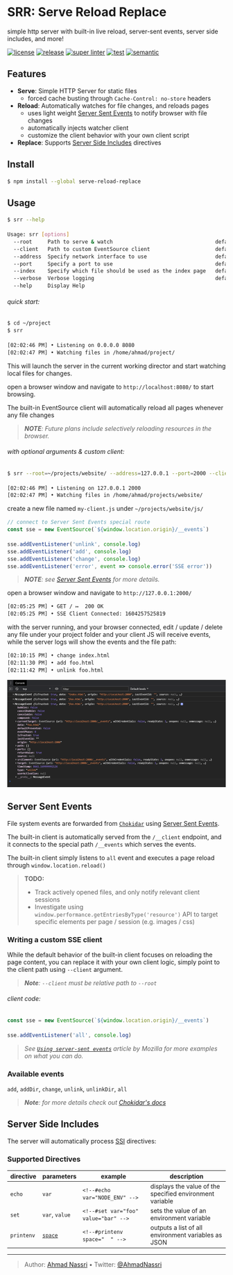 # SRR: Serve Reload Replace

simple http server with built-in live reload, server-sent events, server side includes, and more\!

[![license][license-img]][license-url]
[![release][release-img]][release-url]
[![super linter][super-linter-img]][super-linter-url]
[![test][test-img]][test-url]
[![semantic][semantic-img]][semantic-url]

## Features

  - **Serve**: Simple HTTP Server for static files
      - forced cache busting through `Cache-Control: no-store` headers
  - **Reload**: Automatically watches for file changes, and reloads pages
      - uses light weight [Server Sent Events](https://developer.mozilla.org/en-US/docs/Web/API/Server-sent_events) to notify browser with file changes
      - automatically injects watcher client
      - customize the client behavior with your own client script
  - **Replace**: Supports [Server Side Includes](https://en.wikipedia.org/wiki/Server_Side_Includes) directives

## Install

``` bash
$ npm install --global serve-reload-replace
```

## Usage

``` bash
$ srr --help

Usage: srr [options]
  --root     Path to serve & watch                                 default: $PWD
  --client   Path to custom EventSource client                     default: built-in
  --address  Specify network interface to use                      default: 0.0.0.0
  --port     Specify a port to use                                 default: 8080
  --index    Specify which file should be used as the index page   default: index.html
  --verbose  Verbose logging                                       default: false
  --help     Display Help
```

###### quick start:

``` bash
$ cd ~/project
$ srr

[02:02:46 PM] • Listening on 0.0.0.0 8080
[02:02:47 PM] • Watching files in /home/ahmad/project/
```

This will launch the server in the current working director and start watching local files for changes.

open a browser window and navigate to `http://localhost:8080/` to start browsing.

The built-in EventSource client will automatically reload all pages whenever any file changes

> ***NOTE**: Future plans include selectively reloading resources in the browser.*

###### with optional arguments & custom client:

``` bash
$ srr --root=~/projects/website/ --address=127.0.0.1 --port=2000 --client=js/my-client.js

[02:02:46 PM] • Listening on 127.0.0.1 2000
[02:02:47 PM] • Watching files in /home/ahmad/projects/website/
```

create a new file named `my-client.js` under `~/projects/website/js/`

``` js
// connect to Server Sent Events special route
const sse = new EventSource(`${window.location.origin}/__events`)

sse.addEventListener('unlink', console.log)
sse.addEventListener('add', console.log)
sse.addEventListener('change', console.log)
sse.addEventListener('error', event => console.error('SSE error'))
```

> ***NOTE**: see [Server Sent Events](#server-sent-events) for more details.*

open a browser window and navigate to `http://127.0.0.1:2000/`

``` bash
[02:05:25 PM] • GET / ↦  200 OK
[02:05:25 PM] • SSE Client Connected: 1604257525819
```

with the server running, and your browser connected, edit / update / delete any file under your project folder and your client JS will receive events, while the server logs will show the events and the file path:

``` bash
[02:10:15 PM] • change index.html
[02:11:30 PM] • add foo.html
[02:11:42 PM] • unlink foo.html
```

![](docs/browser-console.png)

## Server Sent Events

File system events are forwarded from [`Chokidar`](https://github.com/paulmillr/chokidar) using [Server Sent Events](https://developer.mozilla.org/en-US/docs/Web/API/Server-sent_events).

The built-in client is automatically served from the `/__client` endpoint, and it connects to the special path `/__events` which serves the events.

The built-in client simply listens to `all` event and executes a page reload through `window.location.reload()`

> **TODO:**
> 
>   - Track actively opened files, and only notify relevant client sessions
>   - Investigate using `window.performance.getEntriesByType('resource')` API to target specific elements per page / session (e.g. images / css)

### Writing a custom SSE client

While the default behavior of the built-in client focuses on reloading the page content, you can replace it with your own client logic, simply point to the client path using `--client` argument.

> ***Note**: `--client` must be relative path to `--root`*

###### client code:

``` js
const sse = new EventSource(`${window.location.origin}/__events`)

sse.addEventListener('all', console.log)
```

> *See [`Using server-sent events`](https://developer.mozilla.org/en-US/docs/Web/API/Server-sent_events/Using_server-sent_events) article by Mozilla for more examples on what you can do.*

### Available events

`add`, `addDir`, `change`, `unlink`, `unlinkDir`, `all`

> ***Note**: for more details check out [Chokidar's docs](https://github.com/paulmillr/chokidar#methods--events)*

## Server Side Includes

The server will automatically process [SSI](https://en.wikipedia.org/wiki/Server_Side_Includes) directives:

### Supported Directives

| directive  | parameters                                                                                                 | example                              | description                                              |
| ---------- | ---------------------------------------------------------------------------------------------------------- | ------------------------------------ | -------------------------------------------------------- |
| `echo`     | `var`                                                                                                      | `<!--#echo var="NODE_ENV" -->`       | displays the value of the specified environment variable |
| `set`      | `var`, `value`                                                                                             | `<!--#set var="foo" value="bar" -->` | sets the value of an environment variable                |
| `printenv` | [`space`](https://developer.mozilla.org/en-US/docs/Web/JavaScript/Reference/Global_Objects/JSON/stringify) | `<!--#printenv space="  " -->`       | outputs a list of all environment variables as JSON      |

----
> Author: [Ahmad Nassri](https://www.ahmadnassri.com/) &bull;
> Twitter: [@AhmadNassri](https://twitter.com/AhmadNassri)

[license-url]: LICENSE
[license-img]: https://badgen.net/github/license/ahmadnassri/node-serve-reload-replace

[release-url]: https://github.com/ahmadnassri/node-serve-reload-replace/releases
[release-img]: https://badgen.net/github/release/ahmadnassri/node-serve-reload-replace

[super-linter-url]: https://github.com/ahmadnassri/node-serve-reload-replace/actions?query=workflow%3Asuper-linter
[super-linter-img]: https://github.com/ahmadnassri/node-serve-reload-replace/workflows/super-linter/badge.svg

[test-url]: https://github.com/ahmadnassri/node-serve-reload-replace/actions?query=workflow%3Atest
[test-img]: https://github.com/ahmadnassri/node-serve-reload-replace/workflows/test/badge.svg

[semantic-url]: https://github.com/ahmadnassri/node-serve-reload-replace/actions?query=workflow%3Arelease
[semantic-img]: https://badgen.net/badge/📦/semantically%20released/blue
